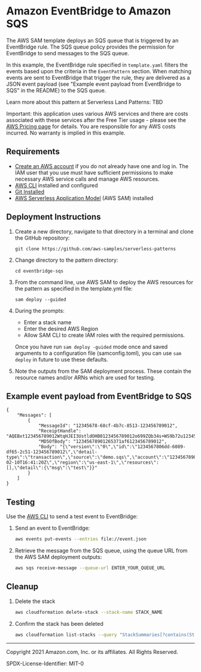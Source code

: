 # Amazon EventBridge to Amazon SQS

The AWS SAM template deploys an SQS queue that is triggered by an EventBridge rule. The SQS queue policy provides the permission for EventBridge to send messages to the SQS queue.

In this example, the EventBridge rule specified in `template.yaml` filters the events based upon the criteria in the `EventPattern` section. When matching events are sent to EventBridge that trigger the rule, they are delivered as a JSON event payload (see "Example event payload from EventBridge to SQS" in the README) to the SQS queue.

Learn more about this pattern at Serverless Land Patterns: TBD

Important: this application uses various AWS services and there are costs associated with these services after the Free Tier usage - please see the [AWS Pricing page](https://aws.amazon.com/pricing/) for details. You are responsible for any AWS costs incurred. No warranty is implied in this example.

## Requirements

* [Create an AWS account](https://portal.aws.amazon.com/gp/aws/developer/registration/index.html) if you do not already have one and log in. The IAM user that you use must have sufficient permissions to make necessary AWS service calls and manage AWS resources.
* [AWS CLI](https://docs.aws.amazon.com/cli/latest/userguide/install-cliv2.html) installed and configured
* [Git Installed](https://git-scm.com/book/en/v2/Getting-Started-Installing-Git)
* [AWS Serverless Application Model](https://docs.aws.amazon.com/serverless-application-model/latest/developerguide/serverless-sam-cli-install.html) (AWS SAM) installed

## Deployment Instructions

1. Create a new directory, navigate to that directory in a terminal and clone the GitHub repository:
    ``` 
    git clone https://github.com/aws-samples/serverless-patterns
    ```
1. Change directory to the pattern directory:
    ```
    cd eventbridge-sqs
    ```
1. From the command line, use AWS SAM to deploy the AWS resources for the pattern as specified in the template.yml file:
    ```
    sam deploy --guided
    ```
1. During the prompts:
    * Enter a stack name
    * Enter the desired AWS Region
    * Allow SAM CLI to create IAM roles with the required permissions.
    
    Once you have run `sam deploy -guided` mode once and saved arguments to a configuration file (samconfig.toml), you can use `sam deploy` in future to use these defaults.
1. Note the outputs from the SAM deployment process. These contain the resource names and/or ARNs which are used for testing.

## Example event payload from EventBridge to SQS
```
{                                                                                                              
    "Messages": [
        {
            "MessageId": "12345678-68cf-4b7c-8513-123456789012",
            "ReceiptHandle": "AQEBxt123456789012WtqHJEI3UstldOHB0123456789012o699ZQb34s+WS9b72u123456789012m/nDByiV8kIdM0hXs1m+53z123456789012aucGe0UoFOH/A8ty7FrZdmlH6123456789012RsFsWWUCxMJ68qOTHNrmfP123456789012q0fNpAJaejha5co1wtA1s8k+fmJr43YtCWX123456789012682oG9V6LuVS123456789012G99uuePgIW1y123456789012KD0+123456789012r/RFf9F1pAEtqMPF+LkxWMMOQv123456789012UD3luTtDmEm+tE1234567890125nNWJ/123456789012/123456789012=",
            "MD5OfBody": "12345678901265371af6123456789012",
            "Body": "{\"version\":\"0\",\"id\":\"1234567806dd-6089-df65-2c51-123456789012\",\"detail-type\":\"transaction\",\"source\":\"demo.sqs\",\"account\":\"123456789012\",\"time\":\"2021-02-10T16:41:20Z\",\"region\":\"us-east-1\",\"resources\":[],\"detail\":{\"msg\":\"test\"}}"
        }
    ]
}
```

## Testing

Use the [AWS CLI](https://aws.amazon.com/cli/) to send a test event to EventBridge:

1. Send an event to EventBridge:
    ```bash
    aws events put-events --entries file://event.json
    ```
1. Retrieve the message from the SQS queue, using the queue URL from the AWS SAM deployment outputs:
    ```bash
    aws sqs receive-message --queue-url ENTER_YOUR_QUEUE_URL
    ```

## Cleanup
 
1. Delete the stack
    ```bash
    aws cloudformation delete-stack --stack-name STACK_NAME
    ```
1. Confirm the stack has been deleted
    ```bash
    aws cloudformation list-stacks --query "StackSummaries[?contains(StackName,'STACK_NAME')].StackStatus"
    ```
----
Copyright 2021 Amazon.com, Inc. or its affiliates. All Rights Reserved.

SPDX-License-Identifier: MIT-0
